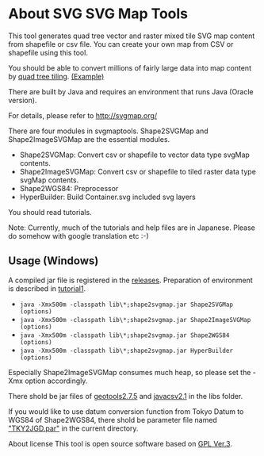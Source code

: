 # About SVG SVG Map Tools

This tool generates quad tree vector and raster mixed tile SVG map content from shapefile or csv file.
You can create your own map from CSV or shapefile using this tool.

You should be able to convert millions of fairly large data into map content by [quad tree tiling](https://www.slideshare.net/totipalmate/tiling-51301496). [(Example)](http://svgmap.org/devinfo/devkddi/lvl0.1/rev14/SVGMapper_r14.html#visibleLayer=worldcities&hiddenLayer=polygonAuthoringTester)

There are built by Java and requires an environment that runs Java (Oracle version).

For details, please refer to http://svgmap.org/


There are four modules in svgmaptools. Shape2SVGMap and Shape2ImageSVGMap are the essential modules.

* Shape2SVGMap: Convert csv or shapefile to vector data type svgMap contents.
* Shape2ImageSVGMap: Convert csv or shapefile to tiled raster data type svgMap contents.
* Shape2WGS84:  Preprocessor
* HyperBuilder: Build Container.svg included svg layers

You should read tutorials.

Note: Currently, much of the tutorials and help files are in Japanese. Please do somehow with google translation etc :-)

## Usage (Windows)

A compiled jar file is registered in the [releases](https://github.com/svgmap/svgMapTools/releases). Preparation of environment is described in [tutorial1](tutorials).

* `java -Xmx500m -classpath lib\*;shape2svgmap.jar Shape2SVGMap (options)`
* `java -Xmx500m -classpath lib\*;shape2svgmap.jar Shape2ImageSVGMap (options)`
* `java -Xmx500m -classpath lib\*;shape2svgmap.jar Shape2WGS84 (options)`
* `java -Xmx500m -classpath lib\*;shape2svgmap.jar HyperBuilder (options)`

Especially Shape2ImageSVGMap consumes much heap, so please set the -Xmx option accordingly.

There shold be jar files of [geotools2.7.5](https://sourceforge.net/projects/geotools/files/GeoTools%202.7%20Releases/2.7.5/) and [javacsv2.1](https://sourceforge.net/projects/javacsv/) in the libs folder.

If you would like to use datum conversion function from Tokyo Datum to WGS84 of Shape2WGS84,
there shold be parameter file named ["TKY2JGD.par"](http://www.gsi.go.jp/sokuchikijun/tky2jgd_download.html) in the current directory.

About license
This tool is open source software based on [GPL Ver.3](LICENSE).
